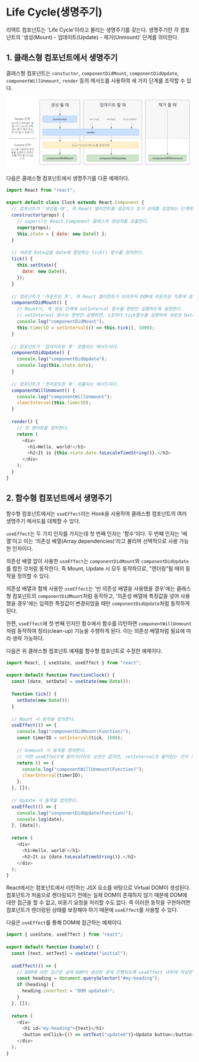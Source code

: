 # Life Cycle(생명주기)

리액트 컴포넌트는 'Life Cycle'이라고 불리는 생명주기를 갖는다. 생명주기란 각 컴포넌트의 '생성(Mount) - 업데이트(Update) - 제거(Unmount)' 단계를 의미한다.

## 1. 클래스형 컴포넌트에서 생명주기

클래스형 컴포넌트는 `constuctor`, `componentDidMount`, `componentDidUpdate`, `componentWillUnmount`, `render` 등의 메서드를 사용하여 세 가지 단계를 조작할 수 있다.

![life-cycle](../img/lifeCycle.PNG)

다음은 클래스형 컴포넌트에서 생명주기를 다룬 예제이다.

```js
import React from "react";

export default class Clock extends React.Component {
  // 컴포넌트가 '생성될 때', 즉 React 엘리먼트를 생성하고 초기 상태를 설정하는 단계에서 호출되는 메서드이다.
  constructor(props) {
    // super()는 React.Component 클래스의 생성자를 호출한다.
    super(props);
    this.state = { date: new Date() };
  }

  // 새로운 Date값을 date에 할당하는 tick() 함수를 정의한다.
  tick() {
    this.setState({
      date: new Date(),
    });
  }

  // 컴포넌트가 '마운트된 후', 즉 React 엘리먼트가 브라우저 DOM에 마운트된 직후에 호출되는 메서드이다.
  componentDidMount() {
    // Mount시, 즉 생성 단계에 setInterval 함수를 한번만 실행하도록 설정한다.
    // setInterval 함수는 한번만 실행하면, 1초마다 tick함수를 실행하여 새로운 Date값을 가져와 state의 date에 할당한다.
    console.log("componentDidMount");
    this.timerID = setInterval(() => this.tick(), 1000);
  }

  // 컴포넌트가 '업데이트된 후' 호출되는 메서드이다.
  componentDidUpdate() {
    console.log("componentDidUpdate");
    console.log(this.state.date);
  }

  // 컴포넌트가 '언마운트된 후' 호출되는 메서드이다.
  componentWillUnmount() {
    console.log("componentWillUnmount");
    clearInterval(this.timerID);
  }

  render() {
    // 첫 렌더링을 정의한다.
    return (
      <div>
        <h1>Hello, world!</h1>
        <h2>It is {this.state.date.toLocaleTimeString()}.</h2>
      </div>
    );
  }
}
```

## 2. 함수형 컴포넌트에서 생명주기

함수형 컴포넌트에서는 `useEffect`라는 Hook을 사용하여 클래스형 컴포넌트의 여러 생명주기 메서드를 대체할 수 있다.

`useEffect`는 두 가지 인자를 가지는데 첫 번째 인자는 '함수'이다. 두 번째 인자는 '배열'이고 이는 '의존성 배열(Array dependencies)'라고 불리며 선택적으로 사용 가능한 인자이다.

의존성 배열 없이 사용한 `useEffect`는 `componentDidMount`와 `componentDidUpdate`를 합친 것처럼 동작한다. 즉 Mount, Update 시 모두 동작하므로, "렌더링"될 때의 동작을 정의할 수 있다.

의존성 배열과 함께 사용한 `useEffect`는 '빈 의존성 배열을 사용했을 경우'에는 클래스형 컴포넌트의 `componentDidMount`처럼 동작하고, '의존성 배열에 특정값을 넣어 사용했을 경우'에는 입력한 특정값이 변경되었을 때만 `componentDidUpdate`처럼 동작하게 된다.

한편, `useEffect`에 첫 번째 인자인 함수에서 함수를 리턴하면 `componentWillUnmount`처럼 동작하여 정리(clean-up) 기능을 수행하게 된다. 이는 의존성 배열처럼 필요에 따라 생략 가능하다.

다음은 위 클래스형 컴포넌트 예제를 함수형 컴포넌트로 수정한 예제이다.

```js
import React, { useState, useEffect } from "react";

export default function FunctionClock() {
  const [date, setDate] = useState(new Date());

  function tick() {
    setDate(new Date());
  }

  // Mount 시 동작을 정의한다.
  useEffect(() => {
    console.log("componentDidMount(Function)");
    const timerID = setInterval(tick, 1000);

    // Unmount 시 동작을 정의한다.
    // 어떤 useEffect에 들어가더라도 상관은 없지만, setInterval과 붙어있는 것이 가독성에 유리하기 때문에 이쪽에 작성 !
    return () => {
      console.log("componentWillUnmount(Function)");
      clearInterval(timerID);
    };
  }, []);

  // Update 시 동작을 정의한다.
  useEffect(() => {
    console.log("conponentDidUpdate(Function)");
    console.log(date);
  }, [date]);

  return (
    <div>
      <h1>Hello, world!</h1>
      <h2>It is {date.toLocaleTimeString()}.</h2>
    </div>
  );
}
```

React에서는 컴포넌트에서 리턴하는 JSX 요소를 바탕으로 Virtual DOM이 생성된다. 컴포넌트가 처음으로 렌더링되기 전에는 실제 DOM이 존재하지 않기 때문에 DOM에 대한 접근을 할 수 없고, 비동기 요청을 처리할 수도 없다. 즉 이러한 동작을 구현하려면 컴포넌트가 렌더링된 상태를 보장해야 하기 때문에 `useEffect`를 사용할 수 있다.

다음은 `useEffect`를 통해 DOM에 접근하는 예제이다.

```js
import { useState, useEffect } from "react";

export default function Example() {
  const [text, setText] = useState("initial");

  useEffect(() => {
    // DOM에 대한 접근은 실제 DOM이 생성된 후에 진행되도록 useEffect 내부에 작성한다.
    const heading = document.querySelector("#my-heading");
    if (heading) {
      heading.innerText = "DOM updated!";
    }
  }, []);

  return (
    <div>
      <h1 id="my-heading">{text}</h1>
      <button onClick={() => setText("updated")}>Update button</button>
    </div>
  );
}
```
